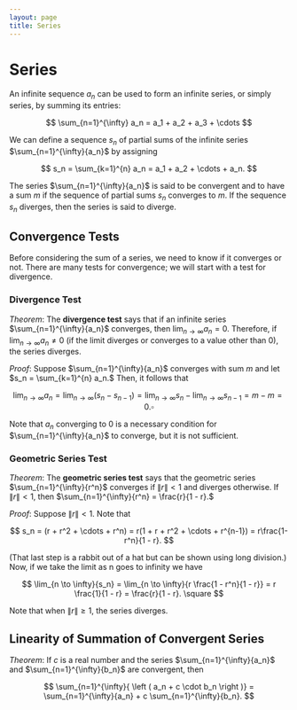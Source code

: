 ```yaml
---
layout: page
title: Series
---
```


# Series

An infinite sequence $a_n$ can be used to form an infinite series, or simply series, by summing its entries:

$$ \sum_{n=1}^{\infty} a_n = a_1 + a_2 + a_3 + \cdots $$

We can define a sequence $s_n$ of partial sums of the infinite series $\sum_{n=1}^{\infty}{a_n}$ by assigning

$$ s_n = \sum_{k=1}^{n} a_n = a_1 + a_2 + \cdots + a_n. $$

The series $\sum_{n=1}^{\infty}{a_n}$ is said to be convergent and to have a sum $m$ if the sequence of partial sums $s_n$ converges to $m.$ If the sequence $s_n$ diverges, then the series is said to diverge.

## Convergence Tests

Before considering the sum of a series, we need to know if it converges or not. There are many tests for convergence; we will start with a test for divergence.

### Divergence Test

*Theorem*: The **divergence test** says that if an infinite series $\sum_{n=1}^{\infty}{a_n}$ converges, then $\lim_{n \to \infty}{a_n} = 0.$ Therefore, if $\lim_{n \to \infty}{a_n} \neq 0$ (if the limit diverges or converges to a value other than 0), the series diverges.

*Proof*: Suppose $\sum_{n=1}^{\infty}{a_n}$ converges with sum $m$ and let $s_n = \sum_{k=1}^{n} a_n.$ Then, it follows that

$$ \lim_{n \to \infty} a_n = \lim_{n \to \infty}{(s_n - s_{n-1})} = \lim_{n \to \infty}{s_n} - \lim_{n \to \infty}{s_{n-1}} = m - m = 0. \square $$

Note that $a_n$ converging to $0$ is a necessary condition for $\sum_{n=1}^{\infty}{a_n}$ to converge, but it is not sufficient.

### Geometric Series Test

*Theorem*: The **geometric series test** says that the geometric series $\sum_{n=1}^{\infty}{r^n}$ converges if $\|r\| < 1$ and diverges otherwise. If $\|r\| < 1,$ then $\sum_{n=1}^{\infty}{r^n} = \frac{r}{1 - r}.$

*Proof*: Suppose $\|r\| < 1.$ Note that

$$ s_n = (r + r^2 + \cdots + r^n) = r(1 + r + r^2 + \cdots + r^{n-1}) = r\frac{1-r^n}{1 - r}. $$

(That last step is a rabbit out of a hat but can be shown using long division.) Now, if we take the limit as n goes to infinity we have

$$ \lim_{n \to \infty}{s_n} = \lim_{n \to \infty}{r \frac{1 - r^n}{1 - r}} = r \frac{1}{1 - r} = \frac{r}{1 - r}. \square $$

Note that when $\|r\| \geq 1,$ the series diverges.

## Linearity of Summation of Convergent Series

*Theorem*: If $c$ is a real number and the series $\sum_{n=1}^{\infty}{a_n}$ and $\sum_{n=1}^{\infty}{b_n}$ are convergent, then

$$ \sum_{n=1}^{\infty}{ \left ( a_n + c \cdot b_n \right )} =  \sum_{n=1}^{\infty}{a_n} + c \sum_{n=1}^{\infty}{b_n}. $$